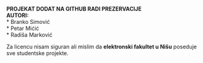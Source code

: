 **PROJEKAT DODAT NA GITHUB RADI PREZERVACIJE**  
**AUTORI:**  
	* Branko Simović  
	* Petar Mićić  
	* Radiša Marković  

Za licencu nisam siguran ali mislim da **elektronski fakultet u Nišu** poseduje sve studentske projekte.
